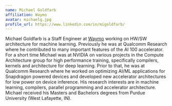```yaml
---
name: Michael Goldfarb
affiliation: Waymo
avatar: michaelg.jpg
profile_url: https://www.linkedin.com/in/migoldfarb/
---
```

Michael Goldfarb is a Staff Engineer at <a href="https://www.waymo.com">Waymo</a> working on HW/SW architecture for machine learning. Previously he was at Qualcomm Research where he contributed to many important features of the AI 100 accelerator. For a short time Michael was at NVIDIA on various projects in the Compute Architecture group for high performance training, specifically compilers, kernels and architecture for deep learning. Prior to that, he was at Qualcomm Research where he worked on optimizing AI/ML applications for Snapdragon powered devices and developed new accelerator architectures for low power on device inference. His research interests are in machine learning, compilers, parallel programming and accelerator architecture. Michael received his Masters and Bachelors degrees from Purdue University (West Lafayette, IN).
